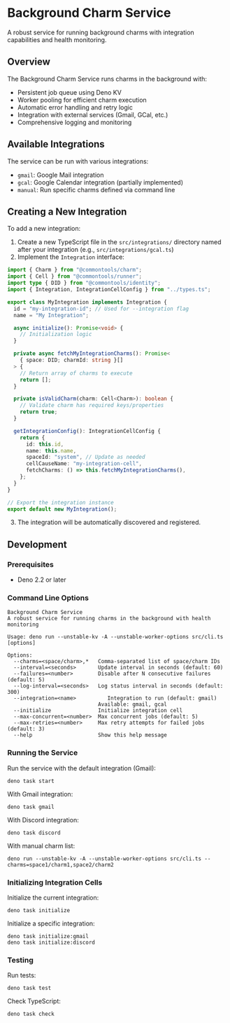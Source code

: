 # Background Charm Service

A robust service for running background charms with integration capabilities and
health monitoring.

## Overview

The Background Charm Service runs charms in the background with:

- Persistent job queue using Deno KV
- Worker pooling for efficient charm execution
- Automatic error handling and retry logic
- Integration with external services (Gmail, GCal, etc.)
- Comprehensive logging and monitoring

## Available Integrations

The service can be run with various integrations:

- `gmail`: Google Mail integration
- `gcal`: Google Calendar integration (partially implemented)
- `manual`: Run specific charms defined via command line

## Creating a New Integration

To add a new integration:

1. Create a new TypeScript file in the `src/integrations/` directory named after
   your integration (e.g., `src/integrations/gcal.ts`)
2. Implement the `Integration` interface:

```typescript
import { Charm } from "@commontools/charm";
import { Cell } from "@commontools/runner";
import type { DID } from "@commontools/identity";
import { Integration, IntegrationCellConfig } from "../types.ts";

export class MyIntegration implements Integration {
  id = "my-integration-id"; // Used for --integration flag
  name = "My Integration";

  async initialize(): Promise<void> {
    // Initialization logic
  }

  private async fetchMyIntegrationCharms(): Promise<
    { space: DID; charmId: string }[]
  > {
    // Return array of charms to execute
    return [];
  }

  private isValidCharm(charm: Cell<Charm>): boolean {
    // Validate charm has required keys/properties
    return true;
  }

  getIntegrationConfig(): IntegrationCellConfig {
    return {
      id: this.id,
      name: this.name,
      spaceId: "system", // Update as needed
      cellCauseName: "my-integration-cell",
      fetchCharms: () => this.fetchMyIntegrationCharms(),
    };
  }
}

// Export the integration instance
export default new MyIntegration();
```

3. The integration will be automatically discovered and registered.

## Development

### Prerequisites

- Deno 2.2 or later

### Command Line Options

```
Background Charm Service
A robust service for running charms in the background with health monitoring

Usage: deno run --unstable-kv -A --unstable-worker-options src/cli.ts [options]

Options:
  --charms=<space/charm>,*   Comma-separated list of space/charm IDs
  --interval=<seconds>       Update interval in seconds (default: 60)
  --failures=<number>        Disable after N consecutive failures (default: 5)
  --log-interval=<seconds>   Log status interval in seconds (default: 300)
  --integration=<name>          Integration to run (default: gmail)
                             Available: gmail, gcal
  --initialize               Initialize integration cell
  --max-concurrent=<number>  Max concurrent jobs (default: 5)
  --max-retries=<number>     Max retry attempts for failed jobs (default: 3)
  --help                     Show this help message
```

### Running the Service

Run the service with the default integration (Gmail):

```
deno task start
```

With Gmail integration:

```
deno task gmail
```

With Discord integration:

```
deno task discord
```

With manual charm list:

```
deno run --unstable-kv -A --unstable-worker-options src/cli.ts --charms=space1/charm1,space2/charm2
```

### Initializing Integration Cells

Initialize the current integration:

```
deno task initialize
```

Initialize a specific integration:

```
deno task initialize:gmail
deno task initialize:discord
```

### Testing

Run tests:

```
deno task test
```

Check TypeScript:

```
deno task check
```
